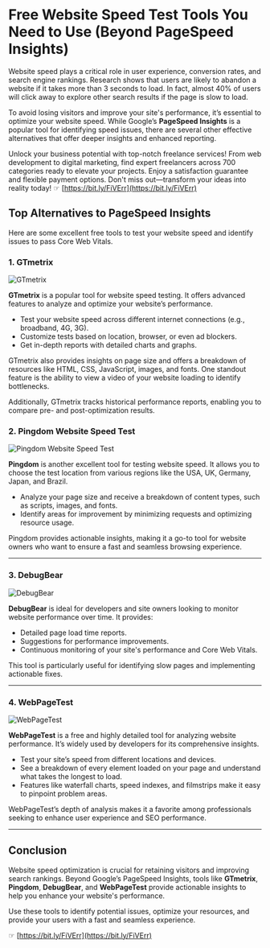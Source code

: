 # Free Website Speed Test Tools You Need to Use (Beyond PageSpeed Insights)

Website speed plays a critical role in user experience, conversion rates, and search engine rankings. Research shows that users are likely to abandon a website if it takes more than 3 seconds to load. In fact, almost 40% of users will click away to explore other search results if the page is slow to load.

To avoid losing visitors and improve your site's performance, it’s essential to optimize your website speed. While Google’s **PageSpeed Insights** is a popular tool for identifying speed issues, there are several other effective alternatives that offer deeper insights and enhanced reporting.

Unlock your business potential with top-notch freelance services! From web development to digital marketing, find expert freelancers across 700 categories ready to elevate your projects. Enjoy a satisfaction guarantee and flexible payment options. Don't miss out—transform your ideas into reality today! ☞ [https://bit.ly/FiVErr](https://bit.ly/FiVErr)

## Top Alternatives to PageSpeed Insights

Here are some excellent free tools to test your website speed and identify issues to pass Core Web Vitals.

### 1. GTmetrix

![GTmetrix](https://www.techyleaf.in/wp-content/uploads/2024/05/GTmetrix-1024x486.png)

**GTmetrix** is a popular tool for website speed testing. It offers advanced features to analyze and optimize your website’s performance.

- Test your website speed across different internet connections (e.g., broadband, 4G, 3G).
- Customize tests based on location, browser, or even ad blockers.
- Get in-depth reports with detailed charts and graphs.

GTmetrix also provides insights on page size and offers a breakdown of resources like HTML, CSS, JavaScript, images, and fonts. One standout feature is the ability to view a video of your website loading to identify bottlenecks.

Additionally, GTmetrix tracks historical performance reports, enabling you to compare pre- and post-optimization results.

### 2. Pingdom Website Speed Test

![Pingdom Website Speed Test](https://www.techyleaf.in/wp-content/uploads/2024/08/Website-Speed-Test-Pingdom-Tools-1024x486.png)

**Pingdom** is another excellent tool for testing website speed. It allows you to choose the test location from various regions like the USA, UK, Germany, Japan, and Brazil.

- Analyze your page size and receive a breakdown of content types, such as scripts, images, and fonts.
- Identify areas for improvement by minimizing requests and optimizing resource usage.

Pingdom provides actionable insights, making it a go-to tool for website owners who want to ensure a fast and seamless browsing experience.

---

### 3. DebugBear

![DebugBear](https://www.techyleaf.in/wp-content/uploads/2024/08/www-techyleaf-in-DebugBear-1024x486.png)

**DebugBear** is ideal for developers and site owners looking to monitor website performance over time. It provides:

- Detailed page load time reports.
- Suggestions for performance improvements.
- Continuous monitoring of your site's performance and Core Web Vitals.

This tool is particularly useful for identifying slow pages and implementing actionable fixes.

---

### 4. WebPageTest

![WebPageTest](https://www.techyleaf.in/wp-content/uploads/2024/08/WebPageTest-Result-1024x420.png)

**WebPageTest** is a free and highly detailed tool for analyzing website performance. It’s widely used by developers for its comprehensive insights.

- Test your site’s speed from different locations and devices.
- See a breakdown of every element loaded on your page and understand what takes the longest to load.
- Features like waterfall charts, speed indexes, and filmstrips make it easy to pinpoint problem areas.

WebPageTest’s depth of analysis makes it a favorite among professionals seeking to enhance user experience and SEO performance.

---

## Conclusion

Website speed optimization is crucial for retaining visitors and improving search rankings. Beyond Google’s PageSpeed Insights, tools like **GTmetrix**, **Pingdom**, **DebugBear**, and **WebPageTest** provide actionable insights to help you enhance your website's performance.

Use these tools to identify potential issues, optimize your resources, and provide your users with a fast and seamless experience.

☞ [https://bit.ly/FiVErr](https://bit.ly/FiVErr)
